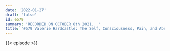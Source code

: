 ```yaml
---
date: '2022-01-27'
draft: 'false'
id: e579
summary: 'RECORDED ON OCTOBER 8th 2021.  '
title: '#579 Valerie Hardcastle: The Self, Consciousness, Pain, and Abnormal Psychology'
---
```

{{< episode >}}
